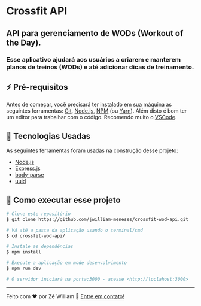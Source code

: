 
# Crossfit API

## API para gerenciamento de WODs (Workout of the Day).

### Esse aplicativo ajudará aos usuários a criarem e manterem planos de treinos (WODs) e até adicionar dicas de treinamento.

## :zap: Pré-requisitos

Antes de começar, você precisará ter instalado em sua máquina as seguintes ferramentas:
[Git](https://git-scm.com/), [Node.js](https://nodejs.org/en/), [NPM](https://www.npmjs.com/) (ou [Yarn](https://www.npmjs.com/)).
Além disto é bom ter um editor para trabalhar com o código. Recomendo muito o [VSCode](https://code.visualstudio.com/).

## :hammer: Tecnologias Usadas

As seguintes ferramentas foram usadas na construção desse projeto:

- [Node.js](https://nodejs.org/en/)
- [Express.js](https://expressjs.com/)
- [body-parse](https://www.npmjs.com/package/body-parser)
- [uuid](https://www.npmjs.com/package/uuid)

## :rocket: Como executar esse projeto

```bash
# Clone este repositório
$ git clone https://github.com/jwilliam-meneses/crossfit-wod-api.git

# Vá até a pasta da aplicação usando o terminal/cmd
$ cd crossfit-wod-api/

# Instale as dependências
$ npm install

# Execute a aplicação em mode desenvolvimento
$ npm run dev

# O servidor iniciará na porta:3000 - acesse <http://loclahost:3000>
```

---

Feito com ♥ por Zé William :wave: [Entre em contato!](https://www.linkedin.com/in/jwilliam-meneses/)